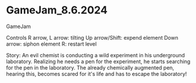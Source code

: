 # GameJam_8.6.2024
 GameJam

 Controls
R arrow, L arrow:  tilting
Up arrow/Shift: expend element
Down arrow: siphon element
R: restart level

Story:
An evil chemist is conducting a wild experiment in his underground laboratory.
Realizing he needs a pen for the experiment, he starts searching for the pen in the laboratory.
The already chemically augmented pen, hearing this, becomes scared for it's life and has to escape the laboratory!
